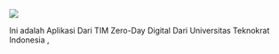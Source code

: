 
<img src="https://img.shields.io/badge/v1.0-build-blue.svg">


Ini adalah Aplikasi Dari TIM Zero-Day Digital Dari Universitas Teknokrat Indonesia ,




